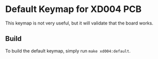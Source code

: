# Default Keymap for XD004 PCB

This keymap is not very useful, but it will validate that the board works.

## Build

To build the default keymap, simply run `make xd004:default`.
